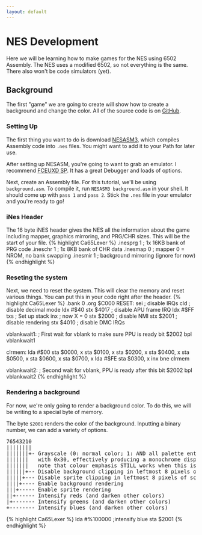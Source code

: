 ```yaml
---
layout: default
---
```


# NES Development

Here we will be learning how to make games for the NES using 6502 Assembly. The NES uses a modified 6502, so not everything is the same. There also won't be code simulators (yet).

## Background
The first "game" we are going to create will show how to create a background and change the color. All of the source code is on [GitHub](https://github.com/phase/6502/blob/gh-pages/asm/nes/background/background.asm).

### Setting Up

The first thing you want to do is download [NESASM3](http://www.nespowerpak.com/nesasm/NESASM3.zip), which compiles Assembly code into `.nes` files. You might want to add it to your Path for later use.

After setting up NESASM, you're going to want to grab an emulator. I recommend [FCEUXD SP](http://www.the-interweb.com/serendipity/exit.php?url_id=627_id=90). It has a great Debugger and loads of options.

Next, create an Assembly file. For this tutorial, we'll be using `background.asm`. To compile it, run `NESASM3 background.asm` in your shell. It should come up with `pass 1` and `pass 2`. Stick the `.nes` file in your emulator and you're ready to go!

### iNes Header
The 16 byte iNES header gives the NES all the information about the game including mapper, graphics mirroring, and PRG/CHR sizes. This will be the start of your file.
{% highlight Ca65Lexer %}
  .inesprg 1   ; 1x 16KB bank of PRG code
  .ineschr 1   ; 1x 8KB bank of CHR data
  .inesmap 0   ; mapper 0 = NROM, no bank swapping
  .inesmir 1   ; background mirroring (ignore for now)
{% endhighlight %}

### Reseting the system
Next, we need to reset the system. This will clear the memory and reset various things. You can put this in your code right after the header.
{% highlight Ca65Lexer %}
  .bank 0
  .org $C000 
RESET:
  sei          ; disable IRQs
  cld          ; disable decimal mode
  ldx #$40
  stx $4017    ; disable APU frame IRQ
  ldx #$FF
  txs          ; Set up stack
  inx          ; now X = 0
  stx $2000    ; disable NMI
  stx $2001    ; disable rendering
  stx $4010    ; disable DMC IRQs

vblankwait1:       ; First wait for vblank to make sure PPU is ready
  bit $2002
  bpl vblankwait1

clrmem:
  lda #$00
  sta $0000, x
  sta $0100, x
  sta $0200, x
  sta $0400, x
  sta $0500, x
  sta $0600, x
  sta $0700, x
  lda #$FE
  sta $0300, x
  inx
  bne clrmem
   
vblankwait2:      ; Second wait for vblank, PPU is ready after this
  bit $2002
  bpl vblankwait2
{% endhighlight %}

### Rendering a background
For now, we're only going to render a background color. To do this, we will be writing to a special byte of memory.

The byte `$2001` renders the color of the background. Inputting a binary number, we can add a variety of options.
<pre>
76543210
||||||||
|||||||+- Grayscale (0: normal color; 1: AND all palette entries
|||||||   with 0x30, effectively producing a monochrome display;
|||||||   note that colour emphasis STILL works when this is on!)
||||||+-- Disable background clipping in leftmost 8 pixels of screen
|||||+--- Disable sprite clipping in leftmost 8 pixels of screen
||||+---- Enable background rendering
|||+----- Enable sprite rendering
||+------ Intensify reds (and darken other colors)
|+------- Intensify greens (and darken other colors)
+-------- Intensify blues (and darken other colors)</pre>

{% highlight Ca65Lexer %}
  lda #%100000   ;intensify blue
  sta $2001
{% endhighlight %}
